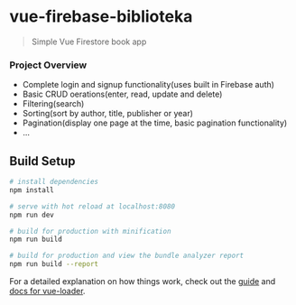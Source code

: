 # vue-firebase-biblioteka

> Simple Vue Firestore book app

### Project Overview
* Complete login and signup functionality(uses built in Firebase auth)
* Basic CRUD oerations(enter, read, update and delete)
* Filtering(search)
* Sorting(sort by author, title, publisher or year)
* Pagination(display one page at the time, basic pagination functionality)
* ...

## Build Setup

``` bash
# install dependencies
npm install

# serve with hot reload at localhost:8080
npm run dev

# build for production with minification
npm run build

# build for production and view the bundle analyzer report
npm run build --report
```

For a detailed explanation on how things work, check out the [guide](http://vuejs-templates.github.io/webpack/) and [docs for vue-loader](http://vuejs.github.io/vue-loader).



